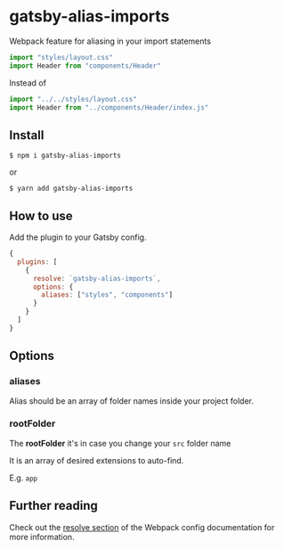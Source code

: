 # gatsby-alias-imports

Webpack feature for aliasing in your import statements

```javascript
import "styles/layout.css"
import Header from "components/Header"
```

Instead of

```javascript
import "../../styles/layout.css"
import Header from "../components/Header/index.js"
```

## Install

`$ npm i gatsby-alias-imports`

or

`$ yarn add gatsby-alias-imports`

## How to use

Add the plugin to your Gatsby config.

```javascript
{
  plugins: [
    {
      resolve: `gatsby-alias-imports`,
      options: {
        aliases: ["styles", "components"]
      }
    }
  ]
}
```

## Options

### aliases

Alias should be an array of folder names inside your project folder.

### rootFolder

The **rootFolder** it's in case you change your `src` folder name

It is an array of desired extensions to auto-find.

E.g. `app`

## Further reading

Check out the [resolve section][1] of the Webpack config documentation for more information.

[1]: https://webpack.js.org/configuration/resolve/#resolve-alias

